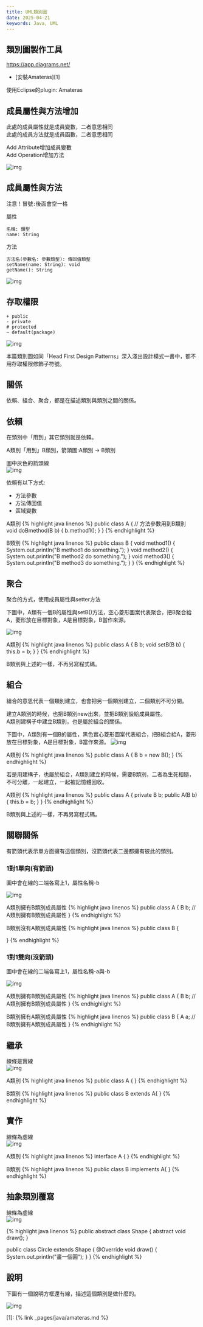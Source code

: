 ```yaml
---
title: UML類別圖
date: 2025-04-21
keywords: Java, UML
---
```

## 類別圖製作工具

<https://app.diagrams.net/>

- [安裝Amateras][1]

使用Eclipse的plugin: Amateras

## 成員屬性與方法增加
此處的成員屬性就是成員變數，二者意思相同  
此處的成員方法就是成員函數，二者意思相同  

Add Attribute增加成員變數  
Add Operation增加方法  

![img]({{site.imgurl}}/java/amateras13.png)

## 成員屬性與方法
注意！冒號`:`後面會空一格

屬性
```
名稱: 類型
name: String 
```

方法
```
方法名(參數名: 參數類型): 傳回值類型
setName(name: String): void
getName(): String
```

![img]({{site.imgurl}}/java/uml1.png)

## 存取權限
```
+ public
- private
# protected
~ default(package)
```

![img]({{site.imgurl}}/java/access_level.png)

本篇類別圖如同「Head First Design Patterns」深入淺出設計模式一書中，都不用存取權限修飾子符號。

## 關係
依賴、組合、聚合，都是在描述類別與類別之間的關係。

## 依賴
在類別中「用到」其它類別就是依賴。

A類別「用到」B類別，箭頭圖:A類別 -> B類別

圖中灰色的箭頭線  
![img]({{site.imgurl}}/java/dependency.png)

依賴有以下方式:
- 方法參數
- 方法傳回值
- 區域變數

A類別
{% highlight java linenos %}
public class A {
  // 方法參數用到B類別
  void doBmethod(B b) {
    b.method1();
  }
}
{% endhighlight %}

B類別
{% highlight java linenos %}
public class B {
  void method1() {
    System.out.println("B method1 do something.");
  }
  void method2() {
    System.out.println("B method2 do something.");
  }
  void method3() {
    System.out.println("B method3 do something.");
  }
}
{% endhighlight %}

## 聚合
聚合的方式，使用成員屬性與setter方法

下圖中，A類有一個B的屬性與setB()方法，空心菱形圖案代表聚合，把B聚合給A，菱形放在目標對象，A是目標對象，B當作來源。

![img]({{site.imgurl}}/java/aggregation.png)

A類別
{% highlight java linenos %}
public class A {
  B b;
  void setB(B b) {
    this.b = b;
  }
}
{% endhighlight %}

B類別與上述的一樣，不再另寫程式碼。

## 組合
組合的意思代表一個類別建立，也會把另一個類別建立，二個類別不可分開。

建立A類別的時候，也把B類別new出來，並把B類別設給成員屬性。  
A類別建構子中建立B類別，也是屬於組合的關係。

下圖中，A類別有一個B的屬性，黑色實心菱形圖案代表組合，把B組合給A，菱形放在目標對象，A是目標對象，B當作來源。
![img]({{site.imgurl}}/java/composite.png)

A類別
{% highlight java linenos %}
public class A {
  B b = new B();
}
{% endhighlight %}

若是用建構子，也屬於組合，A類別建立的時候，需要B類別，二者為生死相隨，不可分離，一起建立，一起被記憶體回收。

A類別
{% highlight java linenos %}
public class A {
  private B b;
  public A(B b) {
    this.b = b;
  }
}
{% endhighlight %}

B類別與上述的一樣，不再另寫程式碼。

## 關聯關係
有箭頭代表示單方面擁有這個類別，沒箭頭代表二邊都擁有彼此的類別。

### 1對1單向(有箭頭)

圖中會在線的二端各寫上1，屬性名稱-b

![img]({{site.imgurl}}/java/relation1.png)

A類別擁有B類別成員屬性
{% highlight java linenos %}
public class A {
  B b; // A類別擁有B類別成員屬性
}
{% endhighlight %}

B類別沒有A類別成員屬性
{% highlight java linenos %}
public class B {

}
{% endhighlight %}

### 1對1雙向(沒箭頭)

圖中會在線的二端各寫上1，屬性名稱-a與-b

![img]({{site.imgurl}}/java/relation2.png)

A類別擁有B類別成員屬性
{% highlight java linenos %}
public class A {
  B b; // A類別擁有B類別成員屬性
}
{% endhighlight %}

B類別擁有A類別成員屬性
{% highlight java linenos %}
public class B {
  A a; // B類別擁有A類別成員屬性
}
{% endhighlight %}

## 繼承
線條是實線  
![img]({{site.imgurl}}/java/extends.png)

A類別
{% highlight java linenos %}
public class A {
}
{% endhighlight %}

B類別
{% highlight java linenos %}
public class B extends A{
}
{% endhighlight %}

## 實作
線條為虛線  
![img]({{site.imgurl}}/java/interface_implements.png)

A類別
{% highlight java linenos %}
interface A {
}
{% endhighlight %}

B類別
{% highlight java linenos %}
public class B implements A{
}
{% endhighlight %}

## 抽象類別覆寫
線條為虛線  
![img]({{site.imgurl}}/java/abstract.png)

{% highlight java linenos %}
public abstract class Shape {
  abstract void draw();
}

public class Circle extends Shape {
  @Override
  void draw() {
    System.out.println("畫一個圓");
  }
}
{% endhighlight %}

## 說明

下圖有一個說明方框還有線，描述這個類別是做什麼的。

![img]({{site.imgurl}}/java/comment.png)



[1]: {% link _pages/java/amateras.md %}